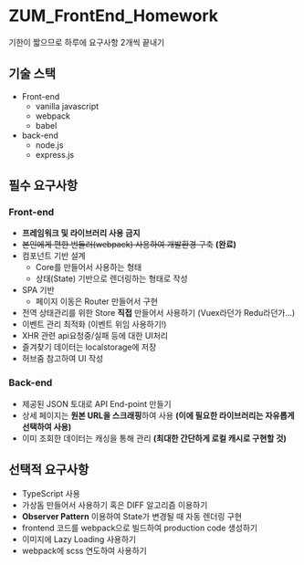 # ZUM_FrontEnd_Homework
기한이 짧으므로 하루에 요구사항 2개씩 끝내기
<br>

## 기술 스택
- Front-end
  - vanilla javascript
  - webpack
  - babel
- back-end
  - node.js
  - express.js

## 필수 요구사항
### Front-end
- **프레임워크 및 라이브러리 사용 금지**
- ~~본인에게 편한 번들러(webpack) 사용하여 개발환경 구축~~ **(완료)**
- 컴포넌트 기반 설계
  - Core를 만들어서 사용하는 형태
  - 상태(State) 기반으로 렌더링하는 형태로 작성
- SPA 기반
  - 페이지 이동은 Router 만들어서 구현
- 전역 상태관리를 위한 Store **직접** 만들어서 사용하기 (Vuex라던가 Redu라던가...)
- 이벤트 관리 최적화 (이벤트 위임 사용하기!)
- XHR 관련 api요청중/실패 등에 대한 UI처리
- 즐겨찾기 데이터는 localstorage에 저장
- 허브줌 참고하여 UI 작성
### Back-end
- 제공된 JSON 토대로 API End-point 만들기
- 상세 페이지는 **원본 URL을 스크래핑**하여 사용 **(이에 필요한 라이브러리는 자유롭게 선택하여 사용)**
- 이미 조회한 데이터는 캐싱을 통해 관리 **(최대한 간단하게 로컬 캐시로 구현할 것)**

## 선택적 요구사항
- TypeScript 사용
- 가상돔 만들어서 사용하기 혹은 DIFF 알고리즘 이용하기
- **Observer Pattern** 이용하여 State가 변경될 때 자동 렌더링 구현
- frontend 코드를 webpack으로 빌드하여 production code 생성하기
- 이미지에 Lazy Loading 사용하기
- webpack에 scss 연도하여 사용하기
